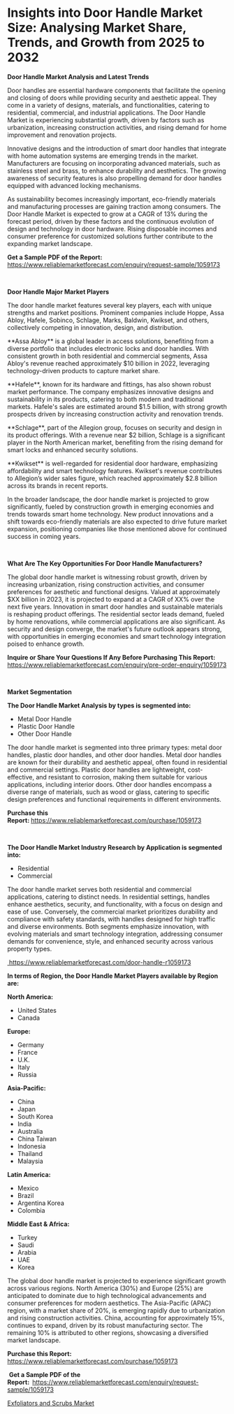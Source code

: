 <p><h1>Insights into Door Handle Market Size: Analysing Market Share, Trends, and Growth from 2025 to 2032</h1></p><p><strong>Door Handle Market Analysis and Latest Trends</strong></p>
<p><p>Door handles are essential hardware components that facilitate the opening and closing of doors while providing security and aesthetic appeal. They come in a variety of designs, materials, and functionalities, catering to residential, commercial, and industrial applications. The Door Handle Market is experiencing substantial growth, driven by factors such as urbanization, increasing construction activities, and rising demand for home improvement and renovation projects.</p><p>Innovative designs and the introduction of smart door handles that integrate with home automation systems are emerging trends in the market. Manufacturers are focusing on incorporating advanced materials, such as stainless steel and brass, to enhance durability and aesthetics. The growing awareness of security features is also propelling demand for door handles equipped with advanced locking mechanisms. </p><p>As sustainability becomes increasingly important, eco-friendly materials and manufacturing processes are gaining traction among consumers. The Door Handle Market is expected to grow at a CAGR of 13% during the forecast period, driven by these factors and the continuous evolution of design and technology in door hardware. Rising disposable incomes and consumer preference for customized solutions further contribute to the expanding market landscape.</p></p>
<p><strong>Get a Sample PDF of the Report:&nbsp;</strong> <a href="https://www.reliablemarketforecast.com/enquiry/request-sample/1059173?utm_campaign=3006&utm_medium=2&utm_source=Github&utm_content=ia&utm_term=05042025&utm_id=door-handle">https://www.reliablemarketforecast.com/enquiry/request-sample/1059173</a></p>
<p>&nbsp;</p>
<p><strong>Door Handle Major Market Players</strong></p>
<p><p>The door handle market features several key players, each with unique strengths and market positions. Prominent companies include Hoppe, Assa Abloy, Hafele, Sobinco, Schlage, Marks, Baldwin, Kwikset, and others, collectively competing in innovation, design, and distribution.</p><p>**Assa Abloy** is a global leader in access solutions, benefiting from a diverse portfolio that includes electronic locks and door handles. With consistent growth in both residential and commercial segments, Assa Abloy's revenue reached approximately $10 billion in 2022, leveraging technology-driven products to capture market share.</p><p>**Hafele**, known for its hardware and fittings, has also shown robust market performance. The company emphasizes innovative designs and sustainability in its products, catering to both modern and traditional markets. Hafele's sales are estimated around $1.5 billion, with strong growth prospects driven by increasing construction activity and renovation trends.</p><p>**Schlage**, part of the Allegion group, focuses on security and design in its product offerings. With a revenue near $2 billion, Schlage is a significant player in the North American market, benefiting from the rising demand for smart locks and enhanced security solutions.</p><p>**Kwikset** is well-regarded for residential door hardware, emphasizing affordability and smart technology features. Kwikset's revenue contributes to Allegion’s wider sales figure, which reached approximately $2.8 billion across its brands in recent reports.</p><p>In the broader landscape, the door handle market is projected to grow significantly, fueled by construction growth in emerging economies and trends towards smart home technology. New product innovations and a shift towards eco-friendly materials are also expected to drive future market expansion, positioning companies like those mentioned above for continued success in coming years.</p></p>
<p>&nbsp;</p>
<p><strong>What Are The Key Opportunities For Door Handle Manufacturers?</strong></p>
<p><p>The global door handle market is witnessing robust growth, driven by increasing urbanization, rising construction activities, and consumer preferences for aesthetic and functional designs. Valued at approximately $XX billion in 2023, it is projected to expand at a CAGR of XX% over the next five years. Innovation in smart door handles and sustainable materials is reshaping product offerings. The residential sector leads demand, fueled by home renovations, while commercial applications are also significant. As security and design converge, the market's future outlook appears strong, with opportunities in emerging economies and smart technology integration poised to enhance growth.</p></p>
<p><strong>Inquire or Share Your Questions If Any Before Purchasing This Report:</strong> <a href="https://www.reliablemarketforecast.com/enquiry/pre-order-enquiry/1059173?utm_campaign=3006&utm_medium=2&utm_source=Github&utm_content=ia&utm_term=05042025&utm_id=door-handle">https://www.reliablemarketforecast.com/enquiry/pre-order-enquiry/1059173</a></p>
<p>&nbsp;</p>
<p><strong>Market Segmentation</strong></p>
<p><strong>The Door Handle Market Analysis by types is segmented into:</strong></p>
<p><ul><li>Metal Door Handle</li><li>Plastic Door Handle</li><li>Other Door Handle</li></ul></p>
<p><p>The door handle market is segmented into three primary types: metal door handles, plastic door handles, and other door handles. Metal door handles are known for their durability and aesthetic appeal, often found in residential and commercial settings. Plastic door handles are lightweight, cost-effective, and resistant to corrosion, making them suitable for various applications, including interior doors. Other door handles encompass a diverse range of materials, such as wood or glass, catering to specific design preferences and functional requirements in different environments.</p></p>
<p><strong>Purchase this Report:&nbsp;</strong><a href="https://www.reliablemarketforecast.com/purchase/1059173?utm_campaign=3006&utm_medium=2&utm_source=Github&utm_content=ia&utm_term=05042025&utm_id=door-handle">https://www.reliablemarketforecast.com/purchase/1059173</a></p>
<p>&nbsp;</p>
<p><strong>The Door Handle Market Industry Research by Application is segmented into:</strong></p>
<p><ul><li>Residential</li><li>Commercial</li></ul></p>
<p><p>The door handle market serves both residential and commercial applications, catering to distinct needs. In residential settings, handles enhance aesthetics, security, and functionality, with a focus on design and ease of use. Conversely, the commercial market prioritizes durability and compliance with safety standards, with handles designed for high traffic and diverse environments. Both segments emphasize innovation, with evolving materials and smart technology integration, addressing consumer demands for convenience, style, and enhanced security across various property types.</p></p>
<p><a href="https://www.reliablemarketforecast.com/door-handle-r1059173?utm_campaign=3006&utm_medium=2&utm_source=Github&utm_content=ia&utm_term=05042025&utm_id=door-handle">&nbsp;https://www.reliablemarketforecast.com/door-handle-r1059173</a></p>
<p><strong>In terms of Region, the Door Handle Market Players available by Region are:</strong></p>
<p>
    <p> <strong> North America: </strong>
        <ul>
            <li>United States</li>
            <li>Canada</li>
        </ul>
        </p> 
    <p> <strong> Europe: </strong>
        <ul>
            <li>Germany</li>
            <li>France</li>
            <li>U.K.</li>
            <li>Italy</li>
            <li>Russia</li>
        </ul>
        </p> 
    <p> <strong> Asia-Pacific: </strong>
        <ul>
            <li>China</li>
            <li>Japan</li>
            <li>South Korea</li>
            <li>India</li>
            <li>Australia</li>
            <li>China Taiwan</li>
            <li>Indonesia</li>
            <li>Thailand</li>
            <li>Malaysia</li>
        </ul>
        </p> 
    <p> <strong> Latin America: </strong>
        <ul>
            <li>Mexico</li>
            <li>Brazil</li>
            <li>Argentina Korea</li>
            <li>Colombia</li>
        </ul>
        </p> 
    <p> <strong> Middle East & Africa: </strong>
        <ul>
            <li>Turkey</li>
            <li>Saudi</li>
            <li>Arabia</li>
            <li>UAE</li>
            <li>Korea</li>
        </ul>
    </p>
    </p>
<p><p>The global door handle market is projected to experience significant growth across various regions. North America (30%) and Europe (25%) are anticipated to dominate due to high technological advancements and consumer preferences for modern aesthetics. The Asia-Pacific (APAC) region, with a market share of 20%, is emerging rapidly due to urbanization and rising construction activities. China, accounting for approximately 15%, continues to expand, driven by its robust manufacturing sector. The remaining 10% is attributed to other regions, showcasing a diversified market landscape.</p></p>
<p><strong>Purchase this Report: </strong><a href="https://www.reliablemarketforecast.com/purchase/1059173?utm_campaign=3006&utm_medium=2&utm_source=Github&utm_content=ia&utm_term=05042025&utm_id=door-handle">https://www.reliablemarketforecast.com/purchase/1059173</a></p>
<p>&nbsp;<strong>Get a Sample PDF of the Report:&nbsp;&nbsp;</strong><a href="https://www.reliablemarketforecast.com/enquiry/request-sample/1059173?utm_campaign=3006&utm_medium=2&utm_source=Github&utm_content=ia&utm_term=05042025&utm_id=door-handle">https://www.reliablemarketforecast.com/enquiry/request-sample/1059173</a></p>
<p><strong></strong></p>
<p><p><a href="https://github.com/shewlisapsai/Market-Research-Report-List-1/blob/main/exfoliators-and-scrubs-market.md?utm_campaign=3006&utm_medium=2&utm_source=Github&utm_content=ia&utm_term=05042025&utm_id=door-handle">Exfoliators and Scrubs Market</a></p></p>